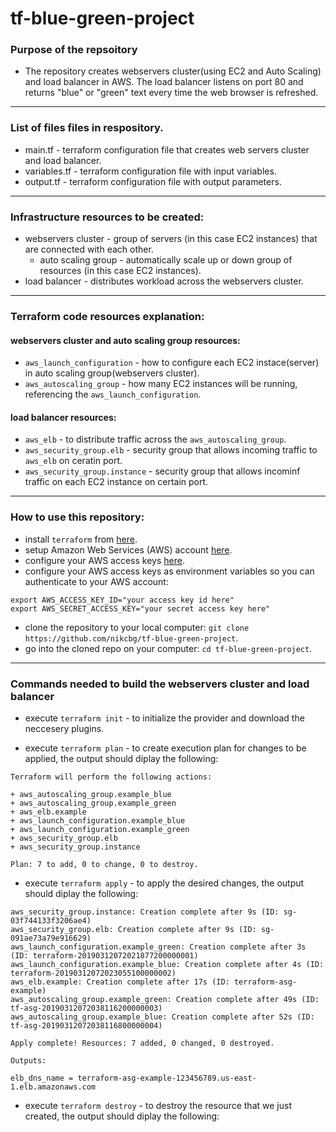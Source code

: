 # tf-blue-green-project

### Purpose of the repsoitory
- The repository creates webservers cluster(using EC2 and Auto Scaling) and load balancer in AWS. The load balancer listens on port 80 and returns "blue" or "green" text every time the web browser is refreshed.
------------------------------------------------------------------------------------------------
### List of files files in respository.
- main.tf - terraform configuration file that creates web servers cluster and load balancer.
- variables.tf - terraform configuration file with input variables.
- output.tf - terraform configuration file with output parameters.

---------------------------------------------------------------------------------------------------------------
###  Infrastructure resources to be created:
- webservers cluster - group of servers (in this case EC2 instances) that are connected with each other.
   - auto scaling group - automatically scale up or down group of resources (in this case EC2 instances).
- load balancer - distributes workload across the webservers cluster.
-----------------------------------------------------------------------------------------------------------------
### Terraform code resources explanation:
 #### webservers cluster and auto scaling group resources:
  - `aws_launch_configuration` - how to configure each EC2 instace(server) in auto scaling group(webservers cluster). 
  - `aws_autoscaling_group` - how many EC2 instances will be running, referencing the `aws_launch_configuration`.
 #### load balancer resources:
  - `aws_elb` - to distribute traffic across the `aws_autoscaling_group`.
  - `aws_security_group.elb` - security group that allows incoming traffic to `aws_elb` on ceratin port. 
  - `aws_security_group.instance` - security group that allows incominf traffic on each EC2 instance on certain port.

---------------------------------------------------------------------------------------------------------------
### How to use this repository:
- install `terraform` from [here](https://www.terraform.io/downloads.html).
- setup Amazon Web Services (AWS) account [here](https://aws.amazon.com/).
- configure your AWS access keys [here](https://docs.aws.amazon.com/general/latest/gr/aws-sec-cred-types.html#access-keys-and-secret-access-keys).
- configure your AWS access keys as environment variables so you can authenticate to your AWS account:

```
export AWS_ACCESS_KEY_ID="your access key id here"
export AWS_SECRET_ACCESS_KEY="your secret access key here"
```
   
- clone the repository to your local computer: `git clone https://github.com/nikcbg/tf-blue-green-project`.
- go into the cloned repo on your computer: `cd tf-blue-green-project`.

------------------------------------------------------------------------------------------------------------------
### Commands needed to build the webservers cluster and load balancer
- execute `terraform init` - to initialize the provider and download the neccesery plugins.
  
- execute `terraform plan` - to create execution plan for changes to be applied, the output should diplay the following:  
```
Terraform will perform the following actions:

+ aws_autoscaling_group.example_blue
+ aws_autoscaling_group.example_green
+ aws_elb.example
+ aws_launch_configuration.example_blue
+ aws_launch_configuration.example_green
+ aws_security_group.elb
+ aws_security_group.instance

Plan: 7 to add, 0 to change, 0 to destroy.
```
  
- execute `terraform apply` - to apply the desired changes, the output should diplay the following:

```
aws_security_group.instance: Creation complete after 9s (ID: sg-03f744133f3206ae4)
aws_security_group.elb: Creation complete after 9s (ID: sg-091ae73a79e916629)
aws_launch_configuration.example_green: Creation complete after 3s (ID: terraform-20190312072021877200000001)
aws_launch_configuration.example_blue: Creation complete after 4s (ID: terraform-20190312072023055100000002)
aws_elb.example: Creation complete after 17s (ID: terraform-asg-example)
aws_autoscaling_group.example_green: Creation complete after 49s (ID: tf-asg-20190312072038116200000003)
aws_autoscaling_group.example_blue: Creation complete after 52s (ID: tf-asg-20190312072038116800000004)

Apply complete! Resources: 7 added, 0 changed, 0 destroyed.

Outputs:

elb_dns_name = terraform-asg-example-123456789.us-east-1.elb.amazonaws.com

```
- execute `terraform destroy` - to destroy the resource that we just created, the output should diplay the following:
